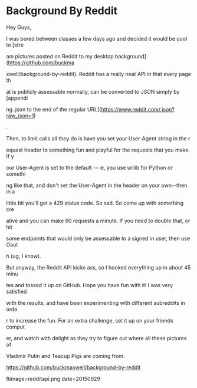 
# Background By Reddit

Hey Guys,

I was bored between classes a few days ago and decided it would be cool to [stre











am pictures posted on Reddit to my desktop background](https://github.com/buckma











xwell/background-by-reddit).  Reddit has a really neat API in that every page th











at is publicly assessable normally, can be converted to JSON  simply by [appendi











ng .json to the end of the regular URL](https://www.reddit.com/.json?raw_json=1)











.

Then, to limit calls all they do is have you set your User-Agent string in the r











equest header to something fun and playful for the requests that you make.  If y











our User-Agent is set to the default -- ie, you use urllib for Python or somethi











ng like that, and don't set the User-Agent in the header on your own--then in a 











little bit you'll get a 429 status code.  So sad.  So come up with something cre











ative and you can make 60 requests a minute.  If you need to double that, or hit











 some endpoints that would only be assessable to a signed in user, then use Oaut











h (ug, I know).

But anyway, the Reddit API kicks ass, so I hooked everything up in about 45 minu











tes and tossed it up on GitHub.  Hope you have fun with it! I was very satisfied











 with the results, and have been experimenting with different subreddits in orde











r to increase the fun.  For an extra challenge, set it up on your friends comput











er, and watch with delight as they try to figure out where all these pictures of











 Vladimir Putin and Teacup Pigs are coming from.

https://github.com/buckmaxwell/background-by-reddit

ftimage=redditapi.png
date=20150929